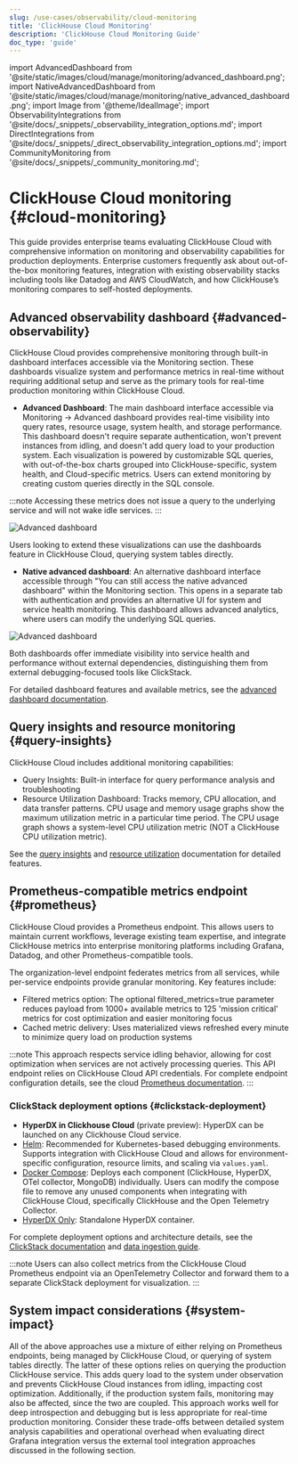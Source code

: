 ```yaml
---
slug: /use-cases/observability/cloud-monitoring
title: 'ClickHouse Cloud Monitoring'
description: 'ClickHouse Cloud Monitoring Guide'
doc_type: 'guide'
---
```


import AdvancedDashboard from '@site/static/images/cloud/manage/monitoring/advanced_dashboard.png';
import NativeAdvancedDashboard from '@site/static/images/cloud/manage/monitoring/native_advanced_dashboard.png';
import Image from '@theme/IdealImage';
import ObservabilityIntegrations from '@site/docs/_snippets/_observability_integration_options.md';
import DirectIntegrations from '@site/docs/_snippets/_direct_observability_integration_options.md';
import CommunityMonitoring from '@site/docs/_snippets/_community_monitoring.md';

# ClickHouse Cloud monitoring {#cloud-monitoring}

This guide provides enterprise teams evaluating ClickHouse Cloud with comprehensive information on monitoring and observability capabilities for production deployments. Enterprise customers frequently ask about out-of-the-box monitoring features, integration with existing observability stacks including tools like Datadog and AWS CloudWatch, and how ClickHouse’s monitoring compares to self-hosted deployments.

## Advanced observability dashboard {#advanced-observability}

ClickHouse Cloud provides comprehensive monitoring through built-in dashboard interfaces accessible via the Monitoring section. These dashboards visualize system and performance metrics in real-time without requiring additional setup and serve as the primary tools for real-time production monitoring within ClickHouse Cloud.

- **Advanced Dashboard**: The main dashboard interface accessible via Monitoring → Advanced dashboard provides real-time visibility into query rates, resource usage, system health, and storage performance. This dashboard doesn't require separate authentication, won't prevent instances from idling, and doesn't add query load to your production system. Each visualization is powered by customizable SQL queries, with out-of-the-box charts grouped into ClickHouse-specific, system health, and Cloud-specific metrics. Users can extend monitoring by creating custom queries directly in the SQL console.

:::note
Accessing these metrics does not issue a query to the underlying service and will not wake idle services. 
:::

<Image img={AdvancedDashboard} size="lg" alt="Advanced dashboard"/>

Users looking to extend these visualizations can use the dashboards feature in ClickHouse Cloud, querying system tables directly.

- **Native advanced dashboard**: An alternative dashboard interface accessible through "You can still access the native advanced dashboard" within the Monitoring section. This opens in a separate tab with authentication and provides an alternative UI for system and service health monitoring. This dashboard allows advanced analytics, where users can modify the underlying SQL queries.

<Image img={NativeAdvancedDashboard} size="lg" alt="Advanced dashboard"/>

Both dashboards offer immediate visibility into service health and performance without external dependencies, distinguishing them from external debugging-focused tools like ClickStack.

For detailed dashboard features and available metrics, see the [advanced dashboard documentation](/cloud/manage/monitor/advanced-dashboard).

## Query insights and resource monitoring {#query-insights}

ClickHouse Cloud includes additional monitoring capabilities:

- Query Insights: Built-in interface for query performance analysis and troubleshooting
- Resource Utilization Dashboard: Tracks memory, CPU allocation, and data transfer patterns. CPU usage and memory usage graphs show the maximum utilization metric in a particular time period. The CPU usage graph shows a system-level CPU utilization metric (NOT a ClickHouse CPU utilization metric). 

See the [query insights](/cloud/get-started/query-insights) and [resource utilization](/operations/monitoring#resource-utilization) documentation for detailed features.

## Prometheus-compatible metrics endpoint {#prometheus}

ClickHouse Cloud provides a Prometheus endpoint. This allows users to maintain current workflows, leverage existing team expertise, and integrate ClickHouse metrics into enterprise monitoring platforms including Grafana, Datadog, and other Prometheus-compatible tools. 

The organization-level endpoint federates metrics from all services, while per-service endpoints provide granular monitoring. Key features include:
- Filtered metrics option: The optional filtered_metrics=true parameter reduces payload from 1000+ available metrics to 125 'mission critical' metrics for cost optimization and easier monitoring focus
- Cached metric delivery: Uses materialized views refreshed every minute to minimize query load on production systems

:::note
This approach respects service idling behavior, allowing for cost optimization when services are not actively processing queries. This API endpoint relies on ClickHouse Cloud API credentials. For complete endpoint configuration details, see the cloud [Prometheus documentation](/integrations/prometheus).
:::

<ObservabilityIntegrations/>

### ClickStack deployment options {#clickstack-deployment}

- **HyperDX in Clickhouse Cloud**  (private preview): HyperDX can be launched on any Clickhouse Cloud service.
- [Helm](/use-cases/observability/clickstack/deployment/helm): Recommended for Kubernetes-based debugging environments. Supports integration with ClickHouse Cloud and allows for environment-specific configuration, resource limits, and scaling via `values.yaml`.
- [Docker Compose](/use-cases/observability/clickstack/deployment/docker-compose): Deploys each component (ClickHouse, HyperDX, OTel collector, MongoDB) individually. Users can modify the compose file to remove any unused components when integrating with ClickHouse Cloud, specifically ClickHouse and the Open Telemetry Collector.
- [HyperDX Only](/use-cases/observability/clickstack/deployment/hyperdx-only): Standalone HyperDX container.

For complete deployment options and architecture details, see the [ClickStack documentation](/use-cases/observability/clickstack/overview) and [data ingestion guide](/use-cases/observability/clickstack/ingesting-data/overview).

:::note
Users can also collect metrics from the ClickHouse Cloud Prometheus endpoint via an OpenTelemetry Collector and forward them to a separate ClickStack deployment for visualization.
:::

<DirectIntegrations/>

<CommunityMonitoring/>

## System impact considerations {#system-impact}

All of the above approaches use a mixture of either relying on Prometheus endpoints, being managed by ClickHouse Cloud, or querying of system tables directly.
The latter of these options relies on querying the production ClickHouse service. This adds query load to the system under observation and prevents ClickHouse Cloud instances from idling, impacting cost optimization. Additionally, if the production system fails, monitoring may also be affected, since the two are coupled. This approach works well for deep introspection and debugging but is less appropriate for real-time production monitoring. Consider these trade-offs between detailed system analysis capabilities and operational overhead when evaluating direct Grafana integration versus the external tool integration approaches discussed in the following section.
